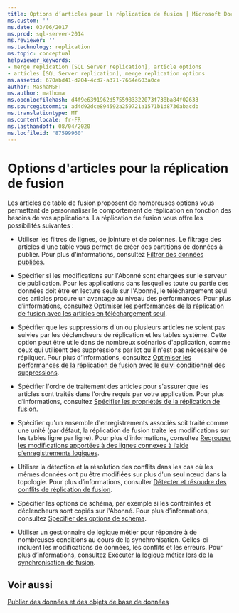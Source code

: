 ```yaml
---
title: Options d’articles pour la réplication de fusion | Microsoft Docs
ms.custom: ''
ms.date: 03/06/2017
ms.prod: sql-server-2014
ms.reviewer: ''
ms.technology: replication
ms.topic: conceptual
helpviewer_keywords:
- merge replication [SQL Server replication], article options
- articles [SQL Server replication], merge replication options
ms.assetid: 670abd41-d204-4cd7-a371-7664e603a0ce
author: MashaMSFT
ms.author: mathoma
ms.openlocfilehash: d4f9e6391962d5755983322073f738ba84f02633
ms.sourcegitcommit: ad4d92dce894592a259721a1571b1d8736abacdb
ms.translationtype: MT
ms.contentlocale: fr-FR
ms.lasthandoff: 08/04/2020
ms.locfileid: "87599960"
---
```

# <a name="article-options-for-merge-replication"></a>Options d'articles pour la réplication de fusion
  Les articles de table de fusion proposent de nombreuses options vous permettant de personnaliser le comportement de réplication en fonction des besoins de vos applications. La réplication de fusion vous offre les possibilités suivantes :  
  
-   Utiliser les filtres de lignes, de jointure et de colonnes. Le filtrage des articles d'une table vous permet de créer des partitions de données à publier. Pour plus d’informations, consultez [Filtrer des données publiées](../publish/filter-published-data.md).  
  
-   Spécifier si les modifications sur l'Abonné sont chargées sur le serveur de publication. Pour les applications dans lesquelles toute ou partie des données doit être en lecture seule sur l'Abonné, le téléchargement seul des articles procure un avantage au niveau des performances. Pour plus d’informations, consultez [Optimiser les performances de la réplication de fusion avec les articles en téléchargement seul](optimize-merge-replication-performance-with-download-only-articles.md).  
  
-   Spécifier que les suppressions d'un ou plusieurs articles ne soient pas suivies par les déclencheurs de réplication et les tables système. Cette option peut être utile dans de nombreux scénarios d'application, comme ceux qui utilisent des suppressions par lot qu'il n'est pas nécessaire de répliquer. Pour plus d’informations, consultez [Optimiser les performances de la réplication de fusion avec le suivi conditionnel des suppressions](optimize-merge-replication-performance-with-conditional-delete-tracking.md).  
  
-   Spécifier l'ordre de traitement des articles pour s'assurer que les articles sont traités dans l'ordre requis par votre application. Pour plus d’informations, consultez [Spécifier les propriétés de la réplication de fusion](../publish/specify-merge-replication-properties.md).  
  
-   Spécifier qu'un ensemble d'enregistrements associés soit traité comme une unité (par défaut, la réplication de fusion traite les modifications sur les tables ligne par ligne). Pour plus d’informations, consultez [Regrouper les modifications apportées à des lignes connexes à l’aide d’enregistrements logiques](group-changes-to-related-rows-with-logical-records.md).  
  
-   Utiliser la détection et la résolution des conflits dans les cas où les mêmes données ont pu être modifiées sur plus d'un seul nœud dans la topologie. Pour plus d’informations, consulter [Détecter et résoudre des conflits de réplication de fusion](advanced-merge-replication-conflict-detection-and-resolution.md).  
  
-   Spécifier les options de schéma, par exemple si les contraintes et déclencheurs sont copiés sur l'Abonné. Pour plus d’informations, consultez [Spécifier des options de schéma](../publish/specify-schema-options.md).  
  
-   Utiliser un gestionnaire de logique métier pour répondre à de nombreuses conditions au cours de la synchronisation. Celles-ci incluent les modifications de données, les conflits et les erreurs. Pour plus d’informations, consultez [Exécuter la logique métier lors de la synchronisation de fusion](execute-business-logic-during-merge-synchronization.md).  
  
## <a name="see-also"></a>Voir aussi  
 [Publier des données et des objets de base de données](../publish/publish-data-and-database-objects.md)  
  
  

